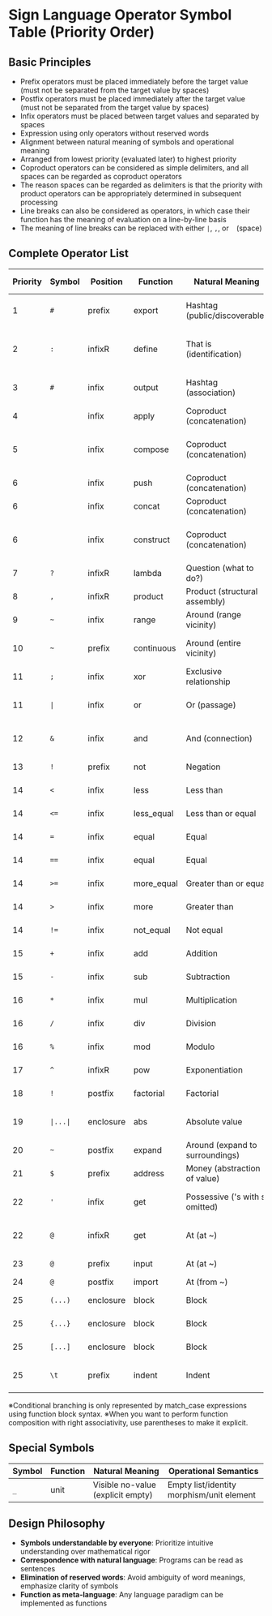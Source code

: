 # Sign Language Operator Symbol Table (Priority Order)

## Basic Principles
- Prefix operators must be placed immediately before the target value (must not be separated from the target value by spaces)
- Postfix operators must be placed immediately after the target value (must not be separated from the target value by spaces)
- Infix operators must be placed between target values and separated by spaces
- Expression using only operators without reserved words
- Alignment between natural meaning of symbols and operational meaning
- Arranged from lowest priority (evaluated later) to highest priority
- Coproduct operators can be considered as simple delimiters, and all spaces can be regarded as coproduct operators
- The reason spaces can be regarded as delimiters is that the priority with product operators can be appropriately determined in subsequent processing
- Line breaks can also be considered as operators, in which case their function has the meaning of evaluation on a line-by-line basis
- The meaning of line breaks can be replaced with either `|`, `,`, or ` ` (space)

## Complete Operator List

| Priority | Symbol | Position | Function | Natural Meaning | Operational Semantics |
|----------|--------|----------|----------|-----------------|---------------------|
| 1 | `#` | prefix | export | Hashtag (public/discoverable) | Make name discoverable from outside |
| 2 | `:` | infixR | define | That is (identification) | Bind left-hand name to right-hand value |
| 3 | `#` | infix | output | Hashtag (association) | Associate data with address |
| 4 | ` ` | infix | apply | Coproduct (concatenation) | Function application |
| 5 | ` ` | infix | compose | Coproduct (concatenation) | Left-associative function composition |
| 6 | ` ` | infix | push | Coproduct (concatenation) | Add to list |
| 6 | ` ` | infix | concat | Coproduct (concatenation) | List concatenation |
| 6 | ` ` | infix | construct | Coproduct (concatenation) | Left-associative list construction |
| 7 | `?` | infixR | lambda | Question (what to do?) | Function definition |
| 8 | `,` | infixR | product | Product (structural assembly) | List construction |
| 9 |  `~` | infix | range | Around (range vicinity) | Range list construction |
| 10 | `~` | prefix | continuous | Around (entire vicinity) | Continuous list construction |
| 11 | `;` | infix | xor | Exclusive relationship | Exclusive logical OR |
| 11 | `\|` | infix | or | Or (passage) | Logical OR (short-circuit evaluation) |
| 12 | `&` | infix | and | And (connection) | Logical AND (short-circuit evaluation) |
| 13 | `!` | prefix | not | Negation | Logical negation |
| 14 | `<` | infix | less | Less than | Comparison operation |
| 14 | `<=` | infix | less_equal | Less than or equal | Comparison operation |
| 14 | `=` | infix | equal | Equal | Comparison operation |
| 14 | `==` | infix | equal | Equal | Comparison operation |
| 14 | `>=` | infix | more_equal | Greater than or equal | Comparison operation |
| 14 | `>` | infix | more | Greater than | Comparison operation |
| 14 | `!=` | infix | not_equal | Not equal | Comparison operation |
| 15 | `+` | infix | add | Addition | Arithmetic operation |
| 15 | `-` | infix | sub | Subtraction | Arithmetic operation |
| 16 | `*` | infix | mul | Multiplication | Arithmetic operation |
| 16 | `/` | infix | div | Division | Arithmetic operation |
| 16 | `%` | infix | mod | Modulo | Arithmetic operation |
| 17 | `^` | infixR | pow | Exponentiation | Exponential operation |
| 18 | `!` | postfix | factorial | Factorial | Factorial operation |
| 19 | `\|...\|` | enclosure | abs | Absolute value | Absolute value operation |
| 20 | `~` | postfix | expand | Around (expand to surroundings) | Expansion |
| 21 | `$` | prefix | address | Money (abstraction of value) | Address acquisition |
| 22 | `'` | infix | get | Possessive ('s with s omitted) | Get value from structure |
| 22 | `@` | infixR | get | At (at ~) | Get value from structure |
| 23 | `@` | prefix | input | At (at ~) | Get data from address |
| 24 | `@` | postfix | import | At (from ~) | Get from file |
| 25 | `(...)` | enclosure | block | Block | Inline block construction |
| 25 | `{...}` | enclosure | block | Block | Inline block construction |
| 25 | `[...]` | enclosure | block | Block | Inline block construction |
| 25 | `\t` | prefix | indent | Indent | Indented block construction |

※Conditional branching is only represented by match_case expressions using function block syntax.
※When you want to perform function composition with right associativity, use parentheses to make it explicit.


## Special Symbols

| Symbol | Function | Natural Meaning | Operational Semantics |
|--------|----------|-----------------|---------------------|
| `_` | unit | Visible no-value (explicit empty) | Empty list/identity morphism/unit element |

## Design Philosophy
- **Symbols understandable by everyone**: Prioritize intuitive understanding over mathematical rigor
- **Correspondence with natural language**: Programs can be read as sentences
- **Elimination of reserved words**: Avoid ambiguity of word meanings, emphasize clarity of symbols
- **Function as meta-language**: Any language paradigm can be implemented as functions
